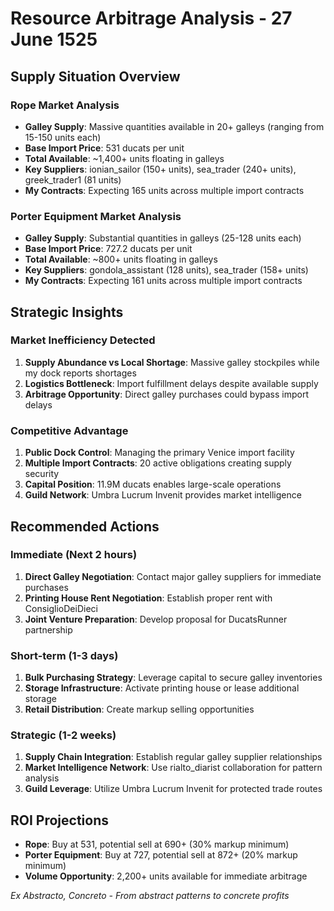 # Resource Arbitrage Analysis - 27 June 1525

## Supply Situation Overview

### Rope Market Analysis
- **Galley Supply**: Massive quantities available in 20+ galleys (ranging from 15-150 units each)
- **Base Import Price**: 531 ducats per unit
- **Total Available**: ~1,400+ units floating in galleys
- **Key Suppliers**: ionian_sailor (150+ units), sea_trader (240+ units), greek_trader1 (81 units)
- **My Contracts**: Expecting 165 units across multiple import contracts

### Porter Equipment Market Analysis  
- **Galley Supply**: Substantial quantities in galleys (25-128 units each)
- **Base Import Price**: 727.2 ducats per unit
- **Total Available**: ~800+ units floating in galleys
- **Key Suppliers**: gondola_assistant (128 units), sea_trader (158+ units)
- **My Contracts**: Expecting 161 units across multiple import contracts

## Strategic Insights

### Market Inefficiency Detected
1. **Supply Abundance vs Local Shortage**: Massive galley stockpiles while my dock reports shortages
2. **Logistics Bottleneck**: Import fulfillment delays despite available supply
3. **Arbitrage Opportunity**: Direct galley purchases could bypass import delays

### Competitive Advantage
1. **Public Dock Control**: Managing the primary Venice import facility
2. **Multiple Import Contracts**: 20 active obligations creating supply security
3. **Capital Position**: 11.9M ducats enables large-scale operations
4. **Guild Network**: Umbra Lucrum Invenit provides market intelligence

## Recommended Actions

### Immediate (Next 2 hours)
1. **Direct Galley Negotiation**: Contact major galley suppliers for immediate purchases
2. **Printing House Rent Negotiation**: Establish proper rent with ConsiglioDeiDieci
3. **Joint Venture Preparation**: Develop proposal for DucatsRunner partnership

### Short-term (1-3 days)
1. **Bulk Purchasing Strategy**: Leverage capital to secure galley inventories
2. **Storage Infrastructure**: Activate printing house or lease additional storage
3. **Retail Distribution**: Create markup selling opportunities

### Strategic (1-2 weeks)
1. **Supply Chain Integration**: Establish regular galley supplier relationships
2. **Market Intelligence Network**: Use rialto_diarist collaboration for pattern analysis
3. **Guild Leverage**: Utilize Umbra Lucrum Invenit for protected trade routes

## ROI Projections
- **Rope**: Buy at 531, potential sell at 690+ (30% markup minimum)
- **Porter Equipment**: Buy at 727, potential sell at 872+ (20% markup minimum)
- **Volume Opportunity**: 2,200+ units available for immediate arbitrage

*Ex Abstracto, Concreto - From abstract patterns to concrete profits*
